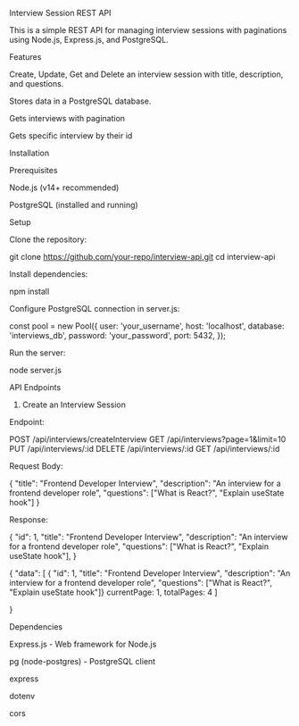 Interview Session REST API

This is a simple REST API for managing interview sessions with paginations using Node.js, Express.js, and PostgreSQL.

Features

Create, Update, Get and Delete an interview session with title, description, and questions.

Stores data in a PostgreSQL database.

Gets interviews with pagination

Gets specific interview by their id


Installation

Prerequisites

Node.js (v14+ recommended)

PostgreSQL (installed and running)

Setup

Clone the repository:

git clone https://github.com/your-repo/interview-api.git
cd interview-api

Install dependencies:

npm install

Configure PostgreSQL connection in server.js:

const pool = new Pool({
    user: 'your_username',
    host: 'localhost',
    database: 'interviews_db',
    password: 'your_password',
    port: 5432,
});

Run the server:

node server.js

API Endpoints

1. Create an Interview Session

Endpoint:

POST /api/interviews/createInterview
GET /api/interviews?page=1&limit=10
PUT /api/interviews/:id
DELETE /api/interviews/:id
GET /api/interviews/:id

Request Body:

{
  "title": "Frontend Developer Interview",
  "description": "An interview for a frontend developer role",
  "questions": ["What is React?", "Explain useState hook"]
}

Response:

{
  "id": 1,
  "title": "Frontend Developer Interview",
  "description": "An interview for a frontend developer role",
  "questions": ["What is React?", "Explain useState hook"],
}

{
  "data": [
    { "id": 1, "title": "Frontend Developer Interview", "description": "An interview for a frontend developer role", "questions": ["What is React?", "Explain useState hook"]}
    currentPage: 1,
    totalPages: 4
  ]
  
  
  
}

Dependencies

Express.js - Web framework for Node.js

pg (node-postgres) - PostgreSQL client

express

dotenv

cors
